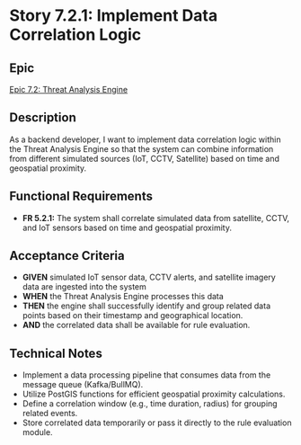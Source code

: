 # Story 7.2.1: Implement Data Correlation Logic

## Epic
[Epic 7.2: Threat Analysis Engine](docs/epics/epic-7.2-threat-analysis-engine.md)

## Description
As a backend developer, I want to implement data correlation logic within the Threat Analysis Engine so that the system can combine information from different simulated sources (IoT, CCTV, Satellite) based on time and geospatial proximity.

## Functional Requirements
- **FR 5.2.1:** The system shall correlate simulated data from satellite, CCTV, and IoT sensors based on time and geospatial proximity.

## Acceptance Criteria
- **GIVEN** simulated IoT sensor data, CCTV alerts, and satellite imagery data are ingested into the system
- **WHEN** the Threat Analysis Engine processes this data
- **THEN** the engine shall successfully identify and group related data points based on their timestamp and geographical location.
- **AND** the correlated data shall be available for rule evaluation.

## Technical Notes
- Implement a data processing pipeline that consumes data from the message queue (Kafka/BullMQ).
- Utilize PostGIS functions for efficient geospatial proximity calculations.
- Define a correlation window (e.g., time duration, radius) for grouping related events.
- Store correlated data temporarily or pass it directly to the rule evaluation module.
